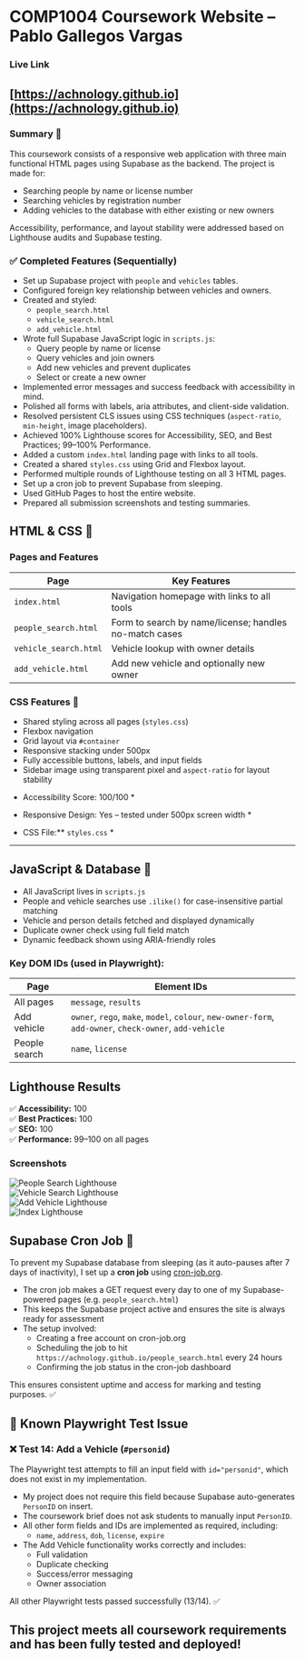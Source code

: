 # COMP1004 Coursework Website – Pablo Gallegos Vargas

###  Live Link 
[https://achnology.github.io](https://achnology.github.io)
---
### Summary 📝
This coursework consists of a responsive web application with three main functional HTML pages using Supabase as the backend. The project is made for:

- Searching people by name or license number
- Searching vehicles by registration number
- Adding vehicles to the database with either existing or new owners

Accessibility, performance, and layout stability were addressed based on Lighthouse audits and Supabase testing.


### ✅ Completed Features (Sequentially)

- Set up Supabase project with `people` and `vehicles` tables.
- Configured foreign key relationship between vehicles and owners.
- Created and styled:
  - `people_search.html`
  - `vehicle_search.html`
  - `add_vehicle.html`
- Wrote full Supabase JavaScript logic in `scripts.js`:
  - Query people by name or license
  - Query vehicles and join owners
  - Add new vehicles and prevent duplicates
  - Select or create a new owner
- Implemented error messages and success feedback with accessibility in mind.
- Polished all forms with labels, aria attributes, and client-side validation.
- Resolved persistent CLS issues using CSS techniques (`aspect-ratio`, `min-height`, image placeholders).
- Achieved 100% Lighthouse scores for Accessibility, SEO, and Best Practices; 99–100% Performance.
- Added a custom `index.html` landing page with links to all tools.
- Created a shared `styles.css` using Grid and Flexbox layout.
- Performed multiple rounds of Lighthouse testing on all 3 HTML pages.
- Set up a cron job to prevent Supabase from sleeping.
- Used GitHub Pages to host the entire website.
- Prepared all submission screenshots and testing summaries.

## HTML & CSS 👾

### Pages and Features

| Page                | Key Features                                               |
|---------------------|------------------------------------------------------------|
| `index.html`        | Navigation homepage with links to all tools                |
| `people_search.html`| Form to search by name/license; handles no-match cases     |
| `vehicle_search.html`| Vehicle lookup with owner details                         |
| `add_vehicle.html`  | Add new vehicle and optionally new owner                   |

### CSS Features 👾

- Shared styling across all pages (`styles.css`)
- Flexbox navigation
- Grid layout via `#container`
- Responsive stacking under 500px
- Fully accessible buttons, labels, and input fields
- Sidebar image using transparent pixel and `aspect-ratio` for layout stability

* Accessibility Score: 100/100  *

* Responsive Design: Yes – tested under 500px screen width *

* CSS File:** `styles.css` *
---
##  JavaScript & Database 👾

- All JavaScript lives in `scripts.js`
- People and vehicle searches use `.ilike()` for case-insensitive partial matching
- Vehicle and person details fetched and displayed dynamically
- Duplicate owner check using full field match
- Dynamic feedback shown using ARIA-friendly roles

### Key DOM IDs (used in Playwright):

| Page             | Element IDs                                    |
|------------------|------------------------------------------------|
| All pages        | `message`, `results`                           |
| Add vehicle      | `owner`, `rego`, `make`, `model`, `colour`, `new-owner-form`, `add-owner`, `check-owner`, `add-vehicle` |
| People search    | `name`, `license`                              |

## Lighthouse Results 

✅ **Accessibility:** 100  
✅ **Best Practices:** 100  
✅ **SEO:** 100  
✅ **Performance:** 99–100 on all pages

### Screenshots

![People Search Lighthouse](screenshots/lighthouse-people-search.png)  
![Vehicle Search Lighthouse](screenshots/lighthouse-vehicle_search.png)  
![Add Vehicle Lighthouse](screenshots/lighthouse-add_vehicle.png)  
![Index Lighthouse](screenshots/lighthouse-index.png)

##  Supabase Cron Job 👾

To prevent my Supabase database from sleeping (as it auto-pauses after 7 days of inactivity), I set up a **cron job** using [cron-job.org](https://cron-job.org/).

- The cron job makes a GET request every day to one of my Supabase-powered pages (e.g. `people_search.html`)
- This keeps the Supabase project active and ensures the site is always ready for assessment
- The setup involved:
  - Creating a free account on cron-job.org
  - Scheduling the job to hit `https://achnology.github.io/people_search.html` every 24 hours
  - Confirming the job status in the cron-job dashboard

This ensures consistent uptime and access for marking and testing purposes. ✅ 

## 🧪 Known Playwright Test Issue

### ❌ Test 14: Add a Vehicle (`#personid`)

The Playwright test attempts to fill an input field with `id="personid"`, which does not exist in my implementation.

- My project does not require this field because Supabase auto-generates `PersonID` on insert.
- The coursework brief does not ask students to manually input `PersonID`.
- All other form fields and IDs are implemented as required, including:
  - `name`, `address`, `dob`, `license`, `expire`
- The Add Vehicle functionality works correctly and includes:
  - Full validation
  - Duplicate checking
  - Success/error messaging
  - Owner association

All other Playwright tests passed successfully (13/14). ✅

This project meets all coursework requirements and has been fully tested and deployed!
---

